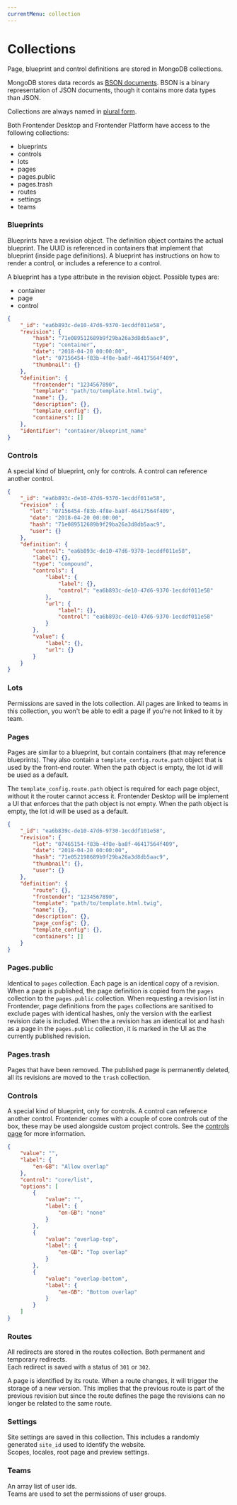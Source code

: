 ```yaml
---
currentMenu: collection
---
```


# Collections
Page, blueprint and control definitions are stored in MongoDB collections.

MongoDB stores data records as <a href="https://docs.mongodb.com/manual/core/document/#bson-document-format" target="&#95;blank" rel="nofollow">BSON documents</a>. BSON is a binary representation of JSON documents, though it contains more data types than JSON.

Collections are always named in <a href="https://stackoverflow.com/questions/9868323/is-there-a-convention-to-name-collection-in-mongodb/ 28619919" target="&#95;blank" rel="nofollow">plural form</a>.

Both Frontender Desktop and Frontender Platform have access to the following collections:
* blueprints
* controls
* lots
* pages
* pages.public
* pages.trash
* routes
* settings
* teams

### Blueprints
Blueprints have a revision object. The definition object contains the actual blueprint. The UUID is referenced in containers that implement that blueprint (inside page definitions). A blueprint has instructions on how to render a control, or includes a reference to a control.

A blueprint has a type attribute in the revision object. Possible types are:
* container
* page
* control

```JSON
{
    "_id": "ea6b893c-de10-47d6-9370-1ecddf011e58",
    "revision": {
        "hash": "71e089512689b9f29ba26a3d8db5aac9",
        "type": "container",
        "date": "2018-04-20 00:00:00",
        "lot": "07156454-f83b-4f8e-ba8f-46417564f409",
        "thumbnail": {}
    },
    "definition": {
        "frontender": "1234567890",
        "template": "path/to/template.html.twig",
        "name": {},
        "description": {},
        "template_config": {},
        "containers": []
    },
    "identifier": "container/blueprint_name"
}
```

### Controls
A special kind of blueprint, only for controls. A control can reference another control.

```JSON
{
    "_id": "ea6b893c-de10-47d6-9370-1ecddf011e58",
    "revision" : {
       "lot": "07156454-f83b-4f8e-ba8f-46417564f409",
       "date": "2018-04-20 00:00:00",
       "hash": "71e089512689b9f29ba26a3d8db5aac9",
       "user": {}
    },
    "definition": {
        "control": "ea6b893c-de10-47d6-9370-1ecddf011e58",
        "label": {},
        "type": "compound",
        "controls": {
            "label": {
                "label": {},
                "control": "ea6b893c-de10-47d6-9370-1ecddf011e58"
            },
            "url": {
                "label": {},
                "control": "ea6b893c-de10-47d6-9370-1ecddf011e58"
            }
        },
        "value": {
            "label": {},
            "url": {}
        }
    }
}
```

### Lots
<!-- @TODO: Verify -->
Permissions are saved in the lots collection. All pages are linked to teams in this collection, you won't be able to edit a page if you're not linked to it by team.

### Pages
Pages are similar to a blueprint, but contain containers (that may reference blueprints). They also contain a `template_config.route.path` object that is used by the front-end router. When the path object is empty, the lot id will be used as a default.

The `template_config.route.path` object is required for each page object, without it the router cannot access it. Frontender Desktop will be implement a UI that enforces that the path object is not empty. When the path object is empty, the lot id will be used as a default.

```JSON
{
    "_id": "ea6b839c-de10-47d6-9730-1ecddf101e58",
    "revision": {
        "lot": "07465154-f83b-4f8e-ba8f-46417564f409",
        "date": "2018-04-20 00:00:00",
        "hash": "71e052198689b9f29ba26a3d8db5aac9",
        "thumbnail": {},
        "user": {}
    },
    "definition": {
        "route": {},
        "frontender": "1234567890",
        "template": "path/to/template.html.twig",
        "name": {},
        "description": {},
        "page_config": {},
        "template_config": {},
        "containers": []
    }
}
```

### Pages.public
Identical to `pages` collection. Each page is an identical copy of a revision. When a page is published, the page definition is copied from the `pages` collection to the `pages.public` collection. When requesting a revision list in Frontender, page definitions from the `pages` collections are sanitised to exclude pages with identical hashes, only the version with the earliest revision date is included. When the a revision has an identical lot and hash as a page in the `pages.public` collection, it is marked in the UI as the currently published revision.

### Pages.trash
Pages that have been removed. The published page is permanently deleted, all its revisions are moved to the `trash` collection.

### Controls
A special kind of blueprint, only for controls. A control can reference another control.
Frontender comes with a couple of core controls out of the box, these may be used alongside custom project controls. See the [controls page](/controls.html) for more information.

```JSON
{
    "value": "",
    "label": {
        "en-GB": "Allow overlap"
    },
    "control": "core/list",
    "options": [
        {
            "value": "",
            "label": {
                "en-GB": "none"
            }
        },
        {
            "value": "overlap-top",
            "label": {
                "en-GB": "Top overlap"
            }
        },
        {
            "value": "overlap-bottom",
            "label": {
                "en-GB": "Bottom overlap"
            }
        }
    ]
}
```

### Routes
All redirects are stored in the routes collection. Both permanent and temporary redirects.  
Each redirect is saved with a status of `301` or `302`.

A page is identified by its route. When a route changes, it will trigger the storage of a new version. This implies that the previous route is part of the previous revision but since the route defines the page the revisions can no longer be related to the same route.

### Settings
Site settings are saved in this collection. This includes a randomly generated `site_id` used to identify the website.  
Scopes, locales, root page and preview settings.

### Teams
An array list of user ids.  
Teams are used to set the permissions of user groups.

